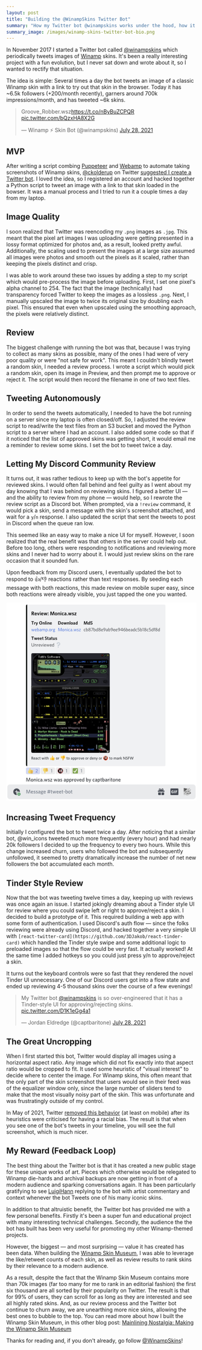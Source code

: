 ```yaml
---
layout: post
title: "Building the @WinampSkins Twitter Bot"
summary: "How my Twitter bot @winampskins works under the hood, how it has evolved over time, and what I've learned from the project."
summary_image: /images/winamp-skins-twitter-bot-bio.png
---
```


In November 2017 I started a Twitter bot called [@winampskins](https://twitter.com/winampskins) which periodically tweets images of [Winamp](https://en.wikipedia.org/wiki/Winamp) skins. It's been a really interesting project with a fun evolution, but I never sat down and wrote about it, so I wanted to rectify that situation.

The idea is simple: Several times a day the bot tweets an image of a classic Winamp skin with a link to try out that skin in the browser. Today it has ~6.5k followers (+200/month recently), garners around 700k impressions/month, and has tweeted ~6k skins.

<blockquote class="twitter-tweet"><p lang="pl" dir="ltr">Groove_Robber.wsz<a href="https://t.co/nByBuZCPQR">https://t.co/nByBuZCPQR</a> <a href="https://t.co/bQzxHA8X2G">pic.twitter.com/bQzxHA8X2G</a></p>&mdash; Winamp ⚡️ Skin Bot (@winampskins) <a href="https://twitter.com/winampskins/status/1420368489106182152?ref_src=twsrc%5Etfw">July 28, 2021</a></blockquote> <script async src="https://platform.twitter.com/widgets.js" charset="utf-8"></script>

## MVP

After writing a script combing [Puppeteer](https://pptr.dev/) and [Webamp](https://webamp.org/) to automate taking screenshots of Winamp skins, [@ckolderup](https://twitter.com/ckolderup) on Twitter [suggested I create a Twitter bot](https://twitter.com/captbaritone/status/901921282609995776). I loved the idea, so I registered an account and hacked together a Python script to tweet an image with a link to that skin loaded in the bowser. It was a manual process and I tried to run it a couple times a day from my laptop.

## Image Quality

I soon realized that Twitter was reencoding my `.png` images as `.jpg`. This meant that the pixel art images I was uploading were getting presented in a lossy format optimized for photos and, as a result, looked pretty awful. Additionally, the scaling used to present the images at a large size assumed all images were photos and smooth out the pixels as it scaled, rather than keeping the pixels distinct and crisp.

I was able to work around these two issues by adding a step to my script which would pre-process the image before uploading. First, I set one pixel's alpha channel to 254. The fact that the image (technically) had transparency forced Twitter to keep the images as a lossless `.png`. Next, I manually upscaled the image to twice its original size by doubling each pixel. This ensured that even when upscaled using the smoothing approach, the pixels were relatively distinct.

## Review

The biggest challenge with running the bot was that, because I was trying to collect as many skins as possible, many of the ones I had were of very poor quality or were "not safe for work". This meant I couldn't blindly tweet a random skin, I needed a review process. I wrote a script which would pick a random skin, open its image in Preview, and then prompt me to approve or reject it. The script would then record the filename in one of two text files.

## Tweeting Autonomously

In order to send the tweets automatically, I needed to have the bot running on a server since my laptop is often closed/off. So, I adjusted the review script to read/write the text files from an S3 bucket and moved the Python script to a server where I had an account. I also added some code so that if it noticed that the list of approved skins was getting short, it would email me a reminder to review some skins. I set the bot to tweet twice a day.

## Letting My Discord Community Review

It turns out, it was rather tedious to keep up with the bot's appetite for reviewed skins. I would often fall behind and feel guilty as I went about my day knowing that I was behind on reviewing skins. I figured a better UI — and the ability to review from my phone — would help, so I rewrote the review script as a Discord bot. When prompted, via a `!review` command, it would pick a skin, send a message with the skin's screenshot attached, and wait for a `y`/`n` response. I also updated the script that sent the tweets to post in Discord when the queue ran low.

This seemed like an easy way to make a nice UI for myself. However, I soon realized that the real benefit was that others in the server could help out. Before too long, others were responding to notifications and reviewing more skins and I never had to worry about it. I would just review skins on the rare occasion that it sounded fun.

Upon feedback from my Discord users, I eventually updated the bot to respond to 👍/👎 reactions rather than text responses. By seeding each message with both reactions, this made review on mobile super easy, since both reactions were already visible, you just tapped the one you wanted.

![Reviewing a Winamp skin with the Discord bot](images/discord-winamp-skin-review.png)

## Increasing Tweet Frequency

Initially I configured the bot to tweet twice a day. After noticing that a similar bot, @win_icons tweeted much more frequently (every hour) and had nearly 20k followers I decided to up the frequency to every two hours. While this change increased churn, users who followed the bot and subsequently unfollowed, it seemed to pretty dramatically increase the number of net new followers the bot accumulated each month.

## Tinder Style Review

Now that the bot was tweeting twelve times a day, keeping up with reviews was once again an issue. I started jokingly dreaming about a Tinder style UI for review where you could swipe left or right to approve/reject a skin. I decided to build a prototype of it. This required building a web app with some form of authentication. I used Discord's auth flow — since the folks reviewing were already using Discord, and hacked together a very simple UI with `[react-twitter-card](https://github.com/3DJakob/react-tinder-card)` which handled the Tinder style swipe and some additional logic to preloaded images so that the flow could be very fast. It actually worked! At the same time I added hotkeys so you could just press y/n to approve/reject a skin.

It turns out the keyboard controls were so fast that they rendered the novel Tinder UI unnecessary. One of our Discord users got into a flow state and ended up reviewing 4-5 thousand skins over the course of a few evenings!

<blockquote class="twitter-tweet"><p lang="en" dir="ltr">My Twitter bot <a href="https://twitter.com/winampskins?ref_src=twsrc%5Etfw">@winampskins</a> is so over-engineered that it has a Tinder-style UI for approving/rejecting skins. <a href="https://t.co/D1K1eGg4a1">pic.twitter.com/D1K1eGg4a1</a></p>&mdash; Jordan Eldredge (@captbaritone) <a href="https://twitter.com/captbaritone/status/1420393398121291790?ref_src=twsrc%5Etfw">July 28, 2021</a></blockquote> <script async src="https://platform.twitter.com/widgets.js" charset="utf-8"></script>

## The Great Uncropping

When I first started this bot, Twitter would display all images using a horizontal aspect ratio. Any image which did not fix exactly into that aspect ratio would be cropped to fit. It used some heuristic of "visual interest" to decide where to center the image. For Winamp skins, this often meant that the only part of the skin screenshot that users would see in their feed was of the equalizer window only, since the large number of sliders tend to make that the most visually noisy part of the skin. This was unfortunate and was frustratingly outside of my control.

In May of 2021, Twitter [removed this behavior](https://variety.com/2021/digital/news/twitter-uncropped-photos-bias-1234967778/) (at least on mobile) after its heuristics were criticised for having a racial bias. The result is that when you see one of the bot's tweets in your timeline, you will see the full screenshot, which is much nicer.

## My Reward (Feedback Loop)

The best thing about the Twitter bot is that it has created a new public stage for these unique works of art. Pieces which otherwise would be relegated to Winamp die-hards and archival backups are now getting in front of a modern audience and sparking conversations again. It has been particularly gratifying to see [LuigiHann](https://twitter.com/luigihann) replying to the bot with artist commentary and context whenever the bot Tweets one of his many iconic skins.

In addition to that altruistic benefit, the Twitter bot has provided me with a few personal benefits. Firstly it's been a super fun and educational project with many interesting technical challenges. Secondly, the audience the the bot has built has been very useful for promoting my other Winamp-themed projects.

However, the biggest — and most surprising — value it has created has been data. When building the [Winamp Skin Museum](https://skins.webamp.org/), I was able to leverage the like/retweet counts of each skin, as well as review results to rank skins by their relevance to a modern audience.

As a result, despite the fact that the Winamp Skin Museum contains more than 70k images (far too many for me to rank in an editorial fashion) the first six thousand are all sorted by their popularity on Twitter. The result is that for 99% of users, they can scroll for as long as they are interested and see all highly rated skins. And, as our review process and the Twitter bot continue to churn away, we are unearthing more nice skins, allowing the best ones to bubble to the top. You can read more about how I built the Winamp Skin Museum, in this other blog post: [Mainlining Nostalgia: Making the Winamp Skin Museum](https://jordaneldredge.com/blog/winamp-skin-musuem/)

Thanks for reading and, if you don't already, go follow [@WinampSkins](https://twitter.com/winampskins/)!